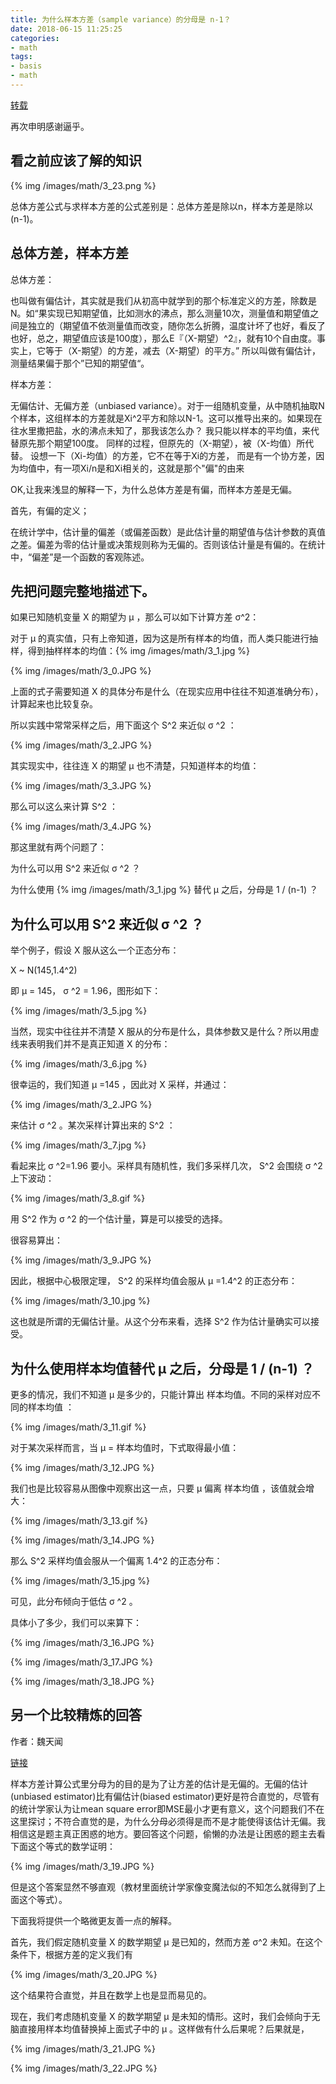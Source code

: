 ```yaml
---
title: 为什么样本方差（sample variance）的分母是 n-1？
date: 2018-06-15 11:25:25
categories:
- math
tags:
- basis
- math
---
```

[转载](https://www.zhihu.com/question/20099757/answer/312670291)

再次申明感谢逼乎。

<!-- more -->

## 看之前应该了解的知识

{% img /images/math/3_23.png %}

总体方差公式与求样本方差的公式差别是：总体方差是除以n，样本方差是除以(n-1)。

## 总体方差，样本方差

总体方差：

也叫做有偏估计，其实就是我们从初高中就学到的那个标准定义的方差，除数是N。如“果实现已知期望值，比如测水的沸点，那么测量10次，测量值和期望值之间是独立的（期望值不依测量值而改变，随你怎么折腾，温度计坏了也好，看反了也好，总之，期望值应该是100度），那么E『（X-期望）^2』，就有10个自由度。事实上，它等于（X-期望）的方差，减去（X-期望）的平方。” 所以叫做有偏估计，测量结果偏于那个”已知的期望值“。

样本方差：

无偏估计、无偏方差（unbiased variance）。对于一组随机变量，从中随机抽取N个样本，这组样本的方差就是Xi^2平方和除以N-1。这可以推导出来的。如果现在往水里撒把盐，水的沸点未知了，那我该怎么办？ 我只能以样本的平均值，来代替原先那个期望100度。 同样的过程，但原先的（X-期望），被（X-均值）所代替。 设想一下（Xi-均值）的方差，它不在等于Xi的方差， 而是有一个协方差，因为均值中，有一项Xi/n是和Xi相关的，这就是那个"偏"的由来

OK,让我来浅显的解释一下，为什么总体方差是有偏，而样本方差是无偏。

首先，有偏的定义；

在统计学中，估计量的偏差（或偏差函数）是此估计量的期望值与估计参数的真值之差。偏差为零的估计量或决策规则称为无偏的。否则该估计量是有偏的。在统计中，“偏差”是一个函数的客观陈述。

## 先把问题完整地描述下。

如果已知随机变量 X 的期望为 μ  ，那么可以如下计算方差 σ^2：

对于 μ 的真实值，只有上帝知道，因为这是所有样本的均值，而人类只能进行抽样，得到抽样样本的均值：{% img /images/math/3_1.jpg %} 

{% img /images/math/3_0.JPG %}

上面的式子需要知道 X 的具体分布是什么（在现实应用中往往不知道准确分布），计算起来也比较复杂。

所以实践中常常采样之后，用下面这个 S^2 来近似 σ ^2 ：

{% img /images/math/3_2.JPG %}

其实现实中，往往连 X 的期望 μ 也不清楚，只知道样本的均值：

{% img /images/math/3_3.JPG %}

那么可以这么来计算 S^2 ：

{% img /images/math/3_4.JPG %}

那这里就有两个问题了：

为什么可以用 S^2 来近似 σ ^2 ？

为什么使用 {% img /images/math/3_1.jpg %}  替代 μ 之后，分母是 1 / (n-1) ？

## 为什么可以用 S^2 来近似 σ ^2 ？

举个例子，假设 X 服从这么一个正态分布：

X ~ N(145,1.4^2)

即 μ = 145， σ ^2 = 1.96，图形如下：

{% img /images/math/3_5.jpg %}

当然，现实中往往并不清楚 X 服从的分布是什么，具体参数又是什么？所以用虚线来表明我们并不是真正知道 X 的分布：

{% img /images/math/3_6.jpg %}

很幸运的，我们知道 μ =145 ，因此对 X 采样，并通过：

{% img /images/math/3_2.JPG %}

来估计 σ ^2 。某次采样计算出来的 S^2 ：

{% img /images/math/3_7.jpg %}

看起来比 σ ^2=1.96 要小。采样具有随机性，我们多采样几次， S^2 会围绕 σ ^2 上下波动：

{% img /images/math/3_8.gif %}

用 S^2 作为 σ ^2 的一个估计量，算是可以接受的选择。

很容易算出：

{% img /images/math/3_9.JPG %}

因此，根据中心极限定理， S^2 的采样均值会服从 μ =1.4^2 的正态分布：

{% img /images/math/3_10.jpg %}

这也就是所谓的无偏估计量。从这个分布来看，选择 S^2 作为估计量确实可以接受。

## 为什么使用样本均值替代 μ  之后，分母是 1 / (n-1) ？

更多的情况，我们不知道 μ  是多少的，只能计算出 样本均值。不同的采样对应不同的样本均值 ：

{% img /images/math/3_11.gif %}

对于某次采样而言，当 μ = 样本均值时，下式取得最小值：

{% img /images/math/3_12.JPG %}

我们也是比较容易从图像中观察出这一点，只要 μ 偏离 样本均值 ，该值就会增大：

{% img /images/math/3_13.gif %}

{% img /images/math/3_14.JPG %}

那么 S^2 采样均值会服从一个偏离 1.4^2 的正态分布：

{% img /images/math/3_15.jpg %}

可见，此分布倾向于低估 σ ^2 。

具体小了多少，我们可以来算下：

{% img /images/math/3_16.JPG %}

{% img /images/math/3_17.JPG %}

{% img /images/math/3_18.JPG %}

## 另一个比较精炼的回答

作者：魏天闻

[链接](https://www.zhihu.com/question/20099757/answer/26586088)

样本方差计算公式里分母为的目的是为了让方差的估计是无偏的。无偏的估计(unbiased estimator)比有偏估计(biased estimator)更好是符合直觉的，尽管有的统计学家认为让mean square error即MSE最小才更有意义，这个问题我们不在这里探讨；不符合直觉的是，为什么分母必须得是而不是才能使得该估计无偏。我相信这是题主真正困惑的地方。要回答这个问题，偷懒的办法是让困惑的题主去看下面这个等式的数学证明：

{% img /images/math/3_19.JPG %}

但是这个答案显然不够直观（教材里面统计学家像变魔法似的不知怎么就得到了上面这个等式）。

下面我将提供一个略微更友善一点的解释。

首先，我们假定随机变量 X 的数学期望 μ 是已知的，然而方差 σ^2 未知。在这个条件下，根据方差的定义我们有

{% img /images/math/3_20.JPG %}

这个结果符合直觉，并且在数学上也是显而易见的。

现在，我们考虑随机变量 X 的数学期望 μ 是未知的情形。这时，我们会倾向于无脑直接用样本均值替换掉上面式子中的 μ 。这样做有什么后果呢？后果就是，

{% img /images/math/3_21.JPG %}

{% img /images/math/3_22.JPG %}


